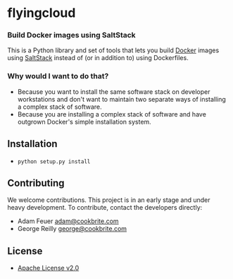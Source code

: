 # flyingcloud
### Build Docker images using SaltStack

This is a Python library and set of tools that lets you build [Docker](http://docker.com) images using [SaltStack](http://saltstack.com/) instead of (or in addition to) using Dockerfiles.

### Why would I want to do that?

* Because you want to install the same software stack on developer workstations and don't want to maintain two separate ways of installing a complex stack of software.
* Because you are installing a complex stack of software and have outgrown Docker's simple installation system.

## Installation

* `python setup.py install`

## Contributing

We welcome contributions. This project is in an early stage and under heavy development. To contribute, contact the developers directly:
* Adam Feuer <adam@cookbrite.com>
* George Reilly <george@cookbrite.com>

## License

* [Apache License v2.0](http://www.apache.org/licenses/LICENSE-2.0)
